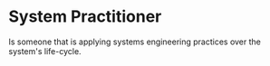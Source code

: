 # System Practitioner

Is someone that is applying systems engineering practices over the system's life-cycle.